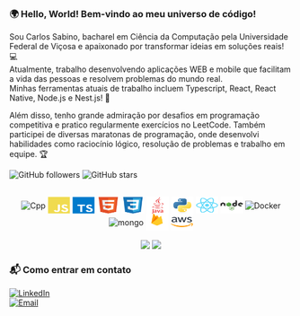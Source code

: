 ### 🌍 Hello, World! Bem-vindo ao meu universo de código!

Sou Carlos Sabino, bacharel em Ciência da Computação pela Universidade Federal de Viçosa e apaixonado por transformar ideias em soluções reais! 💻  
Atualmente, trabalho desenvolvendo aplicações WEB e mobile que facilitam a vida das pessoas e resolvem problemas do mundo real.  
Minhas ferramentas atuais de trabalho incluem Typescript, React, React Native, Node.js e Nest.js! 🚀  

Além disso, tenho grande admiração por desafios em programação competitiva e pratico regularmente exercícios no LeetCode. Também participei de diversas maratonas de programação, onde desenvolvi habilidades como raciocínio lógico, resolução de problemas e trabalho em equipe. 🏆

![GitHub followers](https://img.shields.io/github/followers/carlosE1602?style=social)
![GitHub stars](https://img.shields.io/github/stars/carlosE1602?style=social)


<div align="center"><br>
  <img align="center" alt="Cpp" height="30" width="40"
  src="https://cdn.jsdelivr.net/gh/devicons/devicon/icons/cplusplus/cplusplus-original.svg"/>
  <img align="center" alt="Js" height="30" width="40" src="https://raw.githubusercontent.com/devicons/devicon/master/icons/javascript/javascript-plain.svg"/>
  <img align="center" alt="Js" height="30" width="40" src="https://raw.githubusercontent.com/devicons/devicon/ca28c779441053191ff11710fe24a9e6c23690d6/icons/typescript/typescript-original.svg"/>
  <img align="center" alt="HTML" height="30" width="40" src="https://raw.githubusercontent.com/devicons/devicon/master/icons/html5/html5-original.svg"/>
  
  <img align="center" alt="CSS" height="30" width="40" src="https://raw.githubusercontent.com/devicons/devicon/master/icons/css3/css3-original.svg"/>
  <img align='center' alt="java" height="30" width="40" src="https://raw.githubusercontent.com/devicons/devicon/ca28c779441053191ff11710fe24a9e6c23690d6/icons/java/java-plain-wordmark.svg" />
  <img align="center" alt="Python" height="30" width="40"  src="https://raw.githubusercontent.com/devicons/devicon/master/icons/python/python-original.svg"/>
  
  <img align="center" alt="React" height="30" width="40" src="https://raw.githubusercontent.com/devicons/devicon/master/icons/react/react-original.svg"/>
  <img align="center" alt="node" height="30" width="40" src="https://raw.githubusercontent.com/devicons/devicon/ca28c779441053191ff11710fe24a9e6c23690d6/icons/nodejs/nodejs-original-wordmark.svg"/>
   <img align="center" alt="Docker" height="30" width="40"
    src="https://cdn.jsdelivr.net/gh/devicons/devicon/icons/docker/docker-original.svg" />
  <img align="center" alt="mongo" height="30" width="40" src="https://icongr.am/devicon/mongodb-original-wordmark.svg?size=130&color=currentColor"/>
  <img  align="center" alt="firebase" height="30" width="40" src='https://raw.githubusercontent.com/devicons/devicon/ca28c779441053191ff11710fe24a9e6c23690d6/icons/firebase/firebase-original-wordmark.svg'/>
  <img align="center" alt="aws" height="30" width="40" src="https://raw.githubusercontent.com/devicons/devicon/ca28c779441053191ff11710fe24a9e6c23690d6/icons/amazonwebservices/amazonwebservices-original-wordmark.svg"/>
  
</div>

</br>

<div align="center">
  <img height="180em" src="https://github-readme-stats.vercel.app/api?username=carlosE1602&show_icons=true&theme=dark&include_all_commits=true&count_private=true&hide_border=true" />
  <img height="180em" src="https://github-readme-stats.vercel.app/api/top-langs/?username=carlosE1602&langs_count=10&layout=compact&theme=dark&hide_border=true" />
</div>


### 📬 Como entrar em contato

[![LinkedIn](https://img.shields.io/badge/LinkedIn-carlosSabino-blue)](https://www.linkedin.com/in/carlos-sabino16/)  
[![Email](https://img.shields.io/badge/Email-carlosedu1602@gmail.com-red)](mailto:carlosedu1602@gmail.com)

    




 


